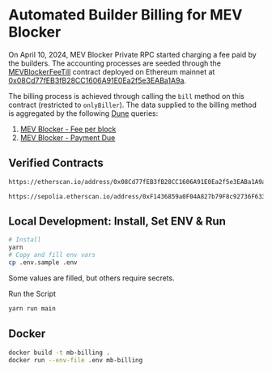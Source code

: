 # Automated Builder Billing for MEV Blocker

On April 10, 2024, MEV Blocker Private RPC started charging a fee paid by the builders.
The accounting processes are seeded through the [MEVBlockerFeeTill](https://github.com/cowprotocol/mev-blocker-till) contract deployed on Ethereum mainnet at [0x08Cd77fEB3fB28CC1606A91E0Ea2f5e3EABa1A9a](https://etherscan.io/address/0x08Cd77fEB3fB28CC1606A91E0Ea2f5e3EABa1A9a).

The billing process is achieved through calling the `bill` method on this contract (restricted to `onlyBiller`).
The data supplied to the billing method is aggregated by the following [Dune](https://dune.com) queries:

1. [MEV Blocker - Fee per block](https://dune.com/queries/3605385)
2. [MEV Blocker - Payment Due](https://dune.com/queries/3630322)

## Verified Contracts

```sh
https://etherscan.io/address/0x08Cd77fEB3fB28CC1606A91E0Ea2f5e3EABa1A9a#writeContract
```

```
https://sepolia.etherscan.io/address/0xF1436859a0F04A827b79F8c92736F6331ebB64A1#writeContract
```

## Local Development: Install, Set ENV & Run

```sh
# Install
yarn
# Copy and fill env vars
cp .env.sample .env
```

Some values are filled, but others require secrets.

Run the Script

```sh
yarn run main
```

## Docker

```sh
docker build -t mb-billing .
docker run --env-file .env mb-billing
```
